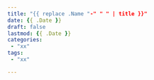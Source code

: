 ```yaml
---
title: "{{ replace .Name "-" " " | title }}"
date: {{ .Date }}
draft: false
lastmod: {{ .Date }}
categories:
 - "xx"
tags:
 - "xx"

---
```


